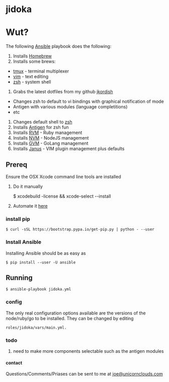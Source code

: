 jidoka
======

# Wut? #

The following [Ansible](https://github.com/ansible/ansible) playbook does the following:

1. Installs [Homebrew](http://brew.sh/)
1. Installs some brews:
  * [tmux](http://tmux.sourceforge.net/) - terminal multiplexer
  * [vim](http://www.vim.org/) - text editing
  * [zsh](http://www.zsh.org/) - system shell
1. Grabs the latest dotfiles from my github [jkordish](https://github.com/jkordish/dotfiles)
  * Changes zsh to default to vi bindings with graphical notification of mode
  * Antigen with various modules (language completitions)
  * etc
1. Changes default shell to [zsh](http://www.zsh.org/)
1. Installs [Antigen](https://github.com/zsh-users/antigen) for zsh fun
1. Installs [RVM](https://rvm.io/rvm) - Ruby management
1. Installs [NVM](https://github.com/creationix/nvm) - NodeJS management
1. Installs [GVM](https://github.com/moovweb/gvm) - GoLang management
1. Installs [Janus](https://github.com/carlhuda/janus) - VIM plugin management plus defaults

## Prereq ##
Ensure the OSX Xcode command line tools are installed

1. Do it manually

    $ xcodebuild -license && xcode-select --install

1. Automate it [here](https://gist.github.com/d7an/9756475)

### install pip ###

    $ curl -sSL https://bootstrap.pypa.io/get-pip.py | python - --user

### Install Ansible ###

Installing Ansible should be as easy as

    $ pip install --user -U ansible

## Running ##

    $ ansible-playbook jidoka.yml

### config ###

The only real configuration options available are the versions of the node/ruby/go to be installed. They can be changed by editing

    roles/jidoka/vars/main.yml.

### todo ###

1. need to make more components selectable such as the antigen modules

#### contact ####

Questions/Comments/Priases can be sent to me at <joe@unicornclouds.com>
